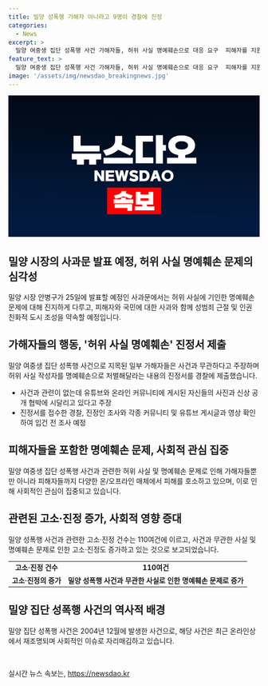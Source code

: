 ```yaml
---
title: 밀양 성폭행 가해자 아니라고 9명이 경찰에 진정
categories:
  - News
excerpt: >
  밀양 여중생 집단 성폭행 사건 가해자들, 허위 사실 명예훼손으로 대응 요구  피해자를 지원하는 기자간담회에서, 가해자들이 허위 사실로 인한 명예훼손으로 경찰에 진정서를 제출하며 대응하고 있음. 온라인에서 사실 왜곡으로 인한 고소·진정은 110여 건이나, 밀양시와 시의회는 피해자와 국민에게 사과하고 성범죄 근절과 인권 증진을 약속할 예정. 20년 전 사건이 다시 거론되면서 도시 내 논란이 고조 중.
feature_text: >
  밀양 여중생 집단 성폭행 사건 가해자들, 허위 사실 명예훼손으로 대응 요구  피해자를 지원하는 기자간담회에서, 가해자들이 허위 사실로 인한 명예훼손으로 경찰에 진정서를 제출하며 대응하고 있음. 온라인에서 사실 왜곡으로 인한 고소·진정은 110여 건이나, 밀양시와 시의회는 피해자와 국민에게 사과하고 성범죄 근절과 인권 증진을 약속할 예정. 20년 전 사건이 다시 거론되면서 도시 내 논란이 고조 중.
image: '/assets/img/newsdao_breakingnews.jpg'
---
```


<p><img src="/assets/img/newsdao_breakingnews.jpg" alt="koreaapp 속보" /></p>

<h2 data-ke-size="size26">밀양 시장의 사과문 발표 예정, 허위 사실 명예훼손 문제의 심각성</h2>

<p data-ke-size="size16">밀양 시장 안병구가 25일에 발표할 예정인 사과문에서는 허위 사실에 기인한 명예훼손 문제에 대해 진지하게 다루고, 피해자와 국민에 대한 사과와 함께 성범죄 근절 및 인권 친화적 도시 조성을 약속할 예정입니다.</p>

<h2 data-ke-size="size26">가해자들의 행동, '허위 사실 명예훼손' 진정서 제출</h2>

<p data-ke-size="size16">밀양 여중생 집단 성폭행 사건으로 지목된 일부 가해자들은 사건과 무관하다고 주장하며 허위 사실 작성자를 명예훼손으로 처벌해달라는 내용의 진정서를 경찰에 제출했습니다.</p>

<ul>
  <li>사건과 관련이 없는데 유튜브와 온라인 커뮤니티에 게시된 자신들의 사진과 신상 공개 협박에 시달리고 있다고 주장</li>
  <li>진정서를 접수한 경찰, 진정인 조사와 각종 커뮤니티 및 유튜브 게시글과 영상 확인하여 입건 전 조사 예정</li>
</ul>

<h2 data-ke-size="size26">피해자들을 포함한 명예훼손 문제, 사회적 관심 집중</h2>

<p data-ke-size="size16">밀양 여중생 집단 성폭행 사건과 관련한 허위 사실 및 명예훼손 문제로 인해 가해자들뿐만 아니라 피해자들까지 다양한 온/오프라인 매체에서 피해를 호소하고 있으며, 이로 인해 사회적인 관심이 집중되고 있습니다.</p>

<h2 data-ke-size="size26">관련된 고소·진정 증가, 사회적 영향 증대</h2>

<p data-ke-size="size16">밀양 성폭행 사건과 관련한 고소·진정 건수는 110여건에 이르고, 사건과 무관한 사실 및 명예훼손 문제로 인한 고소·진정도 증가하고 있는 것으로 보고되었습니다.</p>

<table>
  <tr>
    <td style="text-align: center; height: 17px;"><b>고소·진정 건수</b></td>
    <td style="text-align: center; height: 17px;"><b>110여건</b></td>
  </tr>
  <tr>
    <td style="text-align: center; height: 17px;"><b>고소·진정의 증가</b></td>
    <td style="text-align: center; height: 17px;"><b>밀양 성폭행 사건과 무관한 사실로 인한 명예훼손 문제로 증가</b></td>
  </tr>
</table>

<h2 data-ke-size="size26">밀양 집단 성폭행 사건의 역사적 배경</h2>

<p data-ke-size="size16">밀양 집단 성폭행 사건은 2004년 12월에 발생한 사건으로, 해당 사건은 최근 온라인상에서 재조명되며 사회적인 이슈로 자리매김하고 있습니다.</p>

<p data-ke-size="size16">&nbsp;</p>
실시간 뉴스 속보는, <a href="https://newsdao.kr" rel="dofollow">https://newsdao.kr</a>


